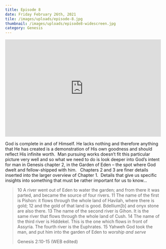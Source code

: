 ```yaml
---
title: Episode 8
date: Friday February 26th, 2021
tile: /images/uploads/episode-8.jpg
thumbnail: /images/uploads/episode8-widescreen.jpg
category: Genesis
---
```

<iframe title="0008 - To worship and to serve" src="https://www.podbean.com/media/player/2fksj-fbe719?from=usersite&vjs=1&skin=1&fonts=Helvetica&auto=0&download=1" height="315" width="100%" style="border: none;" scrolling="no" data-name="pb-iframe-player"></iframe>

God is complete in and of Himself. He lacks nothing and therefore anything that He has created is a demonstration of His own goodness and should reflect His infinite worth.  Man pursuing works doesn’t fit this particular picture very well and so what we need to do is look deeper into God’s intent for man in Genesis chapter 2, in the Garden of Eden – the spot where God dwelt and fellow-shipped with him.   Chapters 2 and 3 are finer details inserted into the larger overview of Chapter 1.  Details that give us specific insights into something that must be rather important for us to know…

> 10 A river went out of Eden to water the garden; and from there it was parted, and became the source of four rivers. 11 The name of the first is Pishon: it flows through the whole land of Havilah, where there is gold; 12 and the gold of that land is good. Bdellium\[b] and onyx stone are also there. 13 The name of the second river is Gihon. It is the same river that flows through the whole land of Cush. 14 The name of the third river is Hiddekel. This is the one which flows in front of Assyria. The fourth river is the Euphrates. 15 Yahweh God took the man, and put him into the garden of Eden to *worship and serve*
>
> Genesis 2:10-15 (WEB edited)